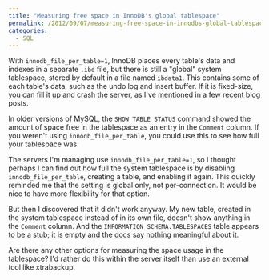 ```yaml
---
title: "Measuring free space in InnoDB's global tablespace"
permalink: /2012/09/07/measuring-free-space-in-innodbs-global-tablespace/
categories:
  - SQL
---
```

With `innodb_file_per_table=1`, InnoDB places every table's data and indexes in a separate `.ibd` file, but there is still a "global" system tablespace, stored by default in a file named `ibdata1`. This contains some of each table's data, such as the undo log and insert buffer. If it is fixed-size, you can fill it up and crash the server, as I've mentioned in a few recent blog posts.

In older versions of MySQL, the `SHOW TABLE STATUS` command showed the amount of space free in the tablespace as an entry in the `Comment` column. If you weren't using `innodb_file_per_table`, you could use this to see how full your tablespace was.

The servers I'm managing use `innodb_file_per_table=1`, so I thought perhaps I can find out how full the system tablespace is by disabling `innodb_file_per_table`, creating a table, and enabling it again. This quickly reminded me that the setting is global only, not per-connection. It would be nice to have more flexibility for that option.

But then I discovered that it didn't work anyway. My new table, created in the system tablespace instead of in its own file, doesn't show anything in the `Comment` column. And the `INFORMATION_SCHEMA.TABLESPACES` table appears to be a stub; it is empty and the [docs][1] say nothing meaningful about it.

Are there any other options for measuring the space usage in the tablespace? I'd rather do this within the server itself than use an external tool like xtrabackup.

 [1]: http://dev.mysql.com/doc/refman/5.5/en/tablespaces-table.html
